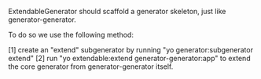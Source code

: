 ExtendableGenerator should scaffold a generator skeleton, just like generator-generator.

To do so we use the following method:

[1] create an "extend" subgenerator by running "yo generator:subgenerator extend" [2] run "yo extendable:extend generator-generator:app" to extend the core generator from generator-generator itself.
